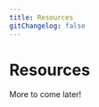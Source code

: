 ```yaml
---
title: Resources
gitChangelog: false
---
```


# Resources

More to come later!

<div class="flex flex-col gap-4">

<ResourceCard
	name="fetch"
	title="Fetch"
	description="Simple callback style API for HTTP requests"
/>

<ResourceCard
	name="prim-params-batching"
	title="Prim Params Batching"
	description="Minimal snippet for batching link prim params"
/>

</div>
